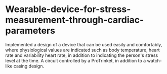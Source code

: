 # Wearable-device-for-stress-measurement-through-cardiac-parameters
Implemented a design of a device that can be used easily and comfortably, where physiological values ​​are indicated such as body temperature, heart rate and variability heart rate, in addition to indicating the person's stress level at the time. A circuit controlled by a ProTrinket, in addition to a watch-like casing design.
